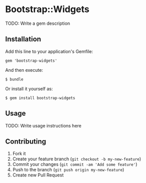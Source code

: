# Bootstrap::Widgets

TODO: Write a gem description

## Installation

Add this line to your application's Gemfile:

    gem 'bootstrap-widgets'

And then execute:

    $ bundle

Or install it yourself as:

    $ gem install bootstrap-widgets

## Usage

TODO: Write usage instructions here

## Contributing

1. Fork it
2. Create your feature branch (`git checkout -b my-new-feature`)
3. Commit your changes (`git commit -am 'Add some feature'`)
4. Push to the branch (`git push origin my-new-feature`)
5. Create new Pull Request

